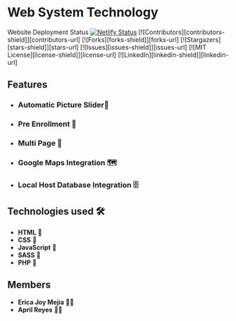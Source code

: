# Web System Technology
Website Deployment Status
[![Netlify Status](https://api.netlify.com/api/v1/badges/90f28f41-46e1-4e35-9838-b65f26c1d3a5/deploy-status)](https://app.netlify.com/sites/exactenrollment/deploys)
[![Contributors][contributors-shield]][contributors-url]
[![Forks][forks-shield]][forks-url]
[![Stargazers][stars-shield]][stars-url]
[![Issues][issues-shield]][issues-url]
[![MIT License][license-shield]][license-url]
[![LinkedIn][linkedin-shield]][linkedin-url]
## Features

- ### **Automatic Picture Slider💯** 
- ### **Pre Enrollment 🥳** 
- ### **Multi Page 💎**
- ### **Google Maps Integration 🗺️** 
- ### **Local Host Database Integration 🗄️**

## Technologies used 🛠️

- **HTML** 🚀
- **CSS** 🚀
- **JavaScript** 🚀
- **SASS** 🚀
- **PHP** 🚀

## Members

- **Erica Joy Mejia** 🧑‍💻
- **April Reyes** 🧑‍💻
